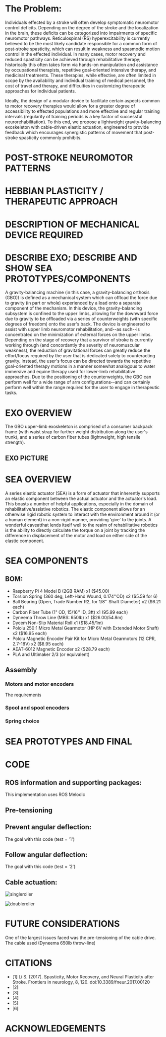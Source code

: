 

# The Problem:
Individuals effected by a stroke will often develop symptomatic neuromotor control deficits. Depending on the degree of the stroke and the localization in the brain, these deficits can be categorized into impairments of specific neuromotor pathways. Reticulospinal (RS) hyperexcitability is currently believed to be the most likely candidate responsible for a common form of post-stroke spasticity, which can result in weakness and spasmodic motion control in the effected individual. In many cases, motor recovery and reduced spasticity can be achieved through rehabilitative therapy; historically this often takes form via hands-on manipulation and assistance by occupational therapists, repetitive goal-oriented intensive therapy, and medicinal treatments. These therapies, while effective, are often limited in scope by the availability and individual training of medical personnel, the cost of travel and therapy, and difficulties in customizing therapeutic approaches for individual patients.

Ideally, the design of a modular device to facilitate certain aspects common to motor recovery therapies would allow for a greater degree of accessibility to effected populations and more effective and regular training intervals (regularity of training periods is a key factor of successful neurorehabilitation). To this end, we propose a lightweight gravity-balancing exoskeleton with cable-driven elastic actuation, engineered to provide feedback which encourages synergistic patterns of movement that post-stroke spasticity commonly prohibits.

# POST-STROKE NEUROMOTOR PATTERNS

# HEBBIAN PLASTICITY / THERAPEUTIC APPROACH

# DESCRIPTION OF MECHANICAL DEVICE REQUIRED

# DESCRIBE EXO; DESCRIBE AND SHOW SEA PROTOTYPES/COMPONENTS
A gravity-balancing machine (in this case, a gravity-balancing orthosis (GBO)) is defined as a mechanical system which can offload the force due to gravity (in part or whole) experienced by a load onto a separate component of the mechanism. In this device, the gravity-balancing subsystem is confined to the upper limbs, allowing for the downward force due to gravity to be offloaded via a series of counterweights (with specific degrees of freedom) onto the user's back. The device is engineered to assist with upper limb neuromotor rehabilitation, and--as such--is concentrated on the minimization of external forces on the upper limbs. Depending on the stage of recovery that a survivor of stroke is currently working through (and concordantly the severity of neuromuscular weakness), the reduction of gravitational forces can greatly reduce the effort/focus required by the user that is dedicated solely to counteracting gravity. Instead, the user's focus can be directed towards the repetitive goal-oriented therapy motions in a manner somewhat analogous to water immersive and equine therapy used for lower-limb rehabilitative approaches. Due to the positioning of the counterweights, the GBO can perform well for a wide range of arm configurations--and can certainly perform well within the range required for the user to engage in therapeutic tasks.

# EXO OVERVIEW
The GBO upper-limb exoskeleton is comprised of a consumer backpack frame (with waist strap for further weight distribution along the user's trunk), and a series of carbon fiber tubes (lightweight, high tensile strength).

## EXO PICTURE

# SEA OVERVIEW
A series elastic actuator (SEA) is a form of actuator that inherently supports an elastic component between the actual actuator and the actuator's load. This boasts a number of helpful applications, especially in the domain of rehabilitative/assistive robotics. The elastic component allows for an otherwise rigid robotic system to interact with the environment around it (or a human element) in a non-rigid manner, providing 'give' to the joints. A wonderful caveatthat lends itself well to the realm of rehabilitative robotics is the ability to directly calculate the torque on a joint by tracking the difference in displacement of the motor and load on either side of the elastic component.

# SEA COMPONENTS

## BOM:

* Raspberry Pi 4 Model B (2GB RAM) x1 ($45.00)
* Torsion Spring (360 deg, Left-Hand Wound, 0.174''OD) x2 ($5.59 for 6)
* Ball Bearing (Open, Trade Number R2, for 1/8'' Shaft Diameter) x2 ($6.21 each)
* Carbon Fiber Tube (1" OD, 15/16'' ID, 3ft) x1 (95.99 each)
* Dyneema Throw Line (MBS: 650lb) x1 ($26.00/54.8m)
* Dycem Non-Slip Material Roll x1 ($18.45/1m)
* Pololu 250:1 Micro Metal Gearmotor (HP 6V with Extended Motor Shaft) x2 ($16.95 each)
* Pololu Magnetic Encoder Pair Kit for Micro Metal Gearmotors (12 CPR, 2.7-18V) x2 ($8.95 each)
* AEAT-6012 Magnetic Encoder x2 ($28.79 each)
* PLA and Ultimaker 2/3 (or equivalent)

## Assembly



### Motors and motor encoders

The requirements

### Spool and spool encoders

### Spring choice



# SEA PROTOTYPES AND FINAL

# CODE

## ROS information and supporting packages:

This implementation uses ROS Melodic

## Pre-tensioning

## Prevent angular deflection:

The goal with this code (test = '1')

## Follow angular deflection:

The goal with this code (test = '2')

## Cable actuation:

![singleroller](/images/singleroller.jpg)

![doubleroller](/images/tripleroller.jpg)

# FUTURE CONSIDERATIONS

One of the largest issues faced was the pre-tensioning of the cable drive. The cable used (Dyneema 650lb throw-line)

# CITATIONS

* [1] Li S. (2017). Spasticity, Motor Recovery, and Neural Plasticity after Stroke. Frontiers in neurology, 8, 120. doi:10.3389/fneur.2017.00120
* [2]
* [3]
* [4]
* [5]
* [6]

# ACKNOWLEDGEMENTS
